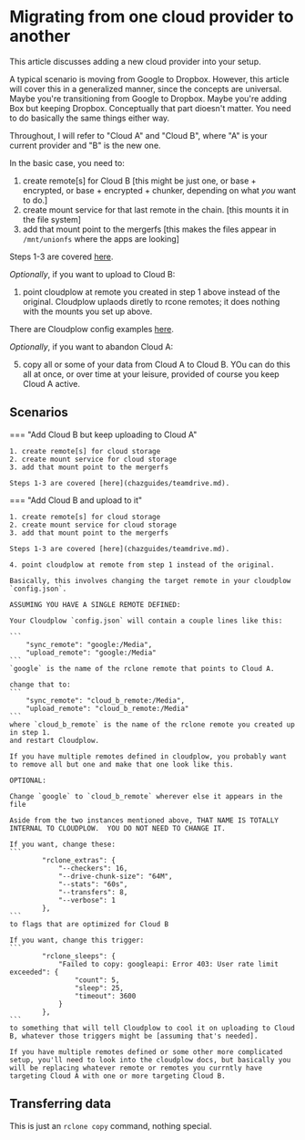 # Migrating from one cloud provider to another

This article discusses adding a new cloud provider into your setup.

A typical scenario is moving from Google to Dropbox.  However, this article will cover this in a generalized manner, since the concepts are universal.  Maybe you're transitioning from Google to Dropbox.  Maybe you're adding Box but keeping Dropbox.  Conceptually that part dioesn't matter.  You need to do basically the same things either way.

Throughout, I will refer to "Cloud A" and "Cloud B", where "A" is your current provider and "B" is the new one.

In the basic case, you need to:

1. create remote[s] for Cloud B
   [this might be just one, or base + encrypted, or base + encrypted + chunker, depending on what *you* want to do.]
2. create mount service for that last remote in the chain.
   [this mounts it in the file system]
3. add that mount point to the mergerfs
   [this makes the files appear in `/mnt/unionfs` where the apps are looking]

Steps 1-3 are covered [here](chazguides/teamdrive.md).

_Optionally_, if you want to upload to Cloud B:

1. point cloudplow at remote you created in step 1 above instead of the original.
   Cloudplow uplaods diretly to rcone remotes; it does nothing with the mounts you set up above.

There are Cloudplow config examples [here](../cloudplow/md).

_Optionally_, if you want to abandon Cloud A:

5. copy all or some of your data from Cloud A to Cloud B.
   YOu can do this all at once, or over time at your leisure, provided of course you keep Cloud A active.

## Scenarios

=== "Add Cloud B but keep uploading to Cloud A"

    1. create remote[s] for cloud storage
    2. create mount service for cloud storage
    3. add that mount point to the mergerfs

    Steps 1-3 are covered [here](chazguides/teamdrive.md).

=== "Add Cloud B and upload to it"

    1. create remote[s] for cloud storage
    2. create mount service for cloud storage
    3. add that mount point to the mergerfs

    Steps 1-3 are covered [here](chazguides/teamdrive.md).
    
    4. point cloudplow at remote from step 1 instead of the original.

    Basically, this involves changing the target remote in your cloudplow `config.json`.

    ASSUMING YOU HAVE A SINGLE REMOTE DEFINED:

    Your Cloudplow `config.json` will contain a couple lines like this:

    ```
        "sync_remote": "google:/Media",
        "upload_remote": "google:/Media"
    ```
    `google` is the name of the rclone remote that points to Cloud A.
    
    change that to: 
    ```
        "sync_remote": "cloud_b_remote:/Media",
        "upload_remote": "cloud_b_remote:/Media"
    ```
    where `cloud_b_remote` is the name of the rclone remote you created up in step 1.
    and restart Cloudplow.

    If you have multiple remotes defined in cloudplow, you probably want to remove all but one and make that one look like this.

    OPTIONAL:

    Change `google` to `cloud_b_remote` wherever else it appears in the file
    
    Aside from the two instances mentioned above, THAT NAME IS TOTALLY INTERNAL TO CLOUDPLOW.  YOU DO NOT NEED TO CHANGE IT.

    If you want, change these:
    ```
            "rclone_extras": {
                "--checkers": 16,
                "--drive-chunk-size": "64M",
                "--stats": "60s",
                "--transfers": 8,
                "--verbose": 1
            },
    ```
    to flags that are optimized for Cloud B

    If you want, change this trigger:
    ```
            "rclone_sleeps": {
                "Failed to copy: googleapi: Error 403: User rate limit exceeded": {
                    "count": 5,
                    "sleep": 25,
                    "timeout": 3600
                }
            },
    ```
    to something that will tell Cloudplow to cool it on uploading to Cloud B, whatever those triggers might be [assuming that's needed].

    If you have multiple remotes defined or some other more complicated setup, you'll need to look into the cloudplow docs, but basically you will be replacing whatever remote or remotes you currntly have targeting Cloud A with one or more targeting Cloud B.

## Transferring data

This is just an `rclone copy` command, nothing special.
